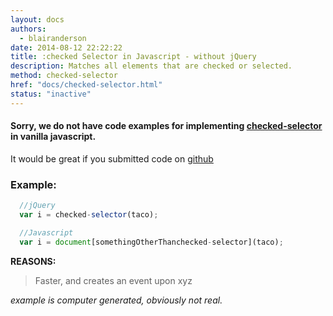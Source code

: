 ```yaml
---
layout: docs
authors:
  - blairanderson
date: 2014-08-12 22:22:22
title: :checked Selector in Javascript - without jQuery
description: Matches all elements that are checked or selected.
method: checked-selector
href: "docs/checked-selector.html"
status: "inactive"
---
```


#### Sorry, we do not have code examples for implementing [checked-selector](http://api.jquery.com/checked-selector/) in vanilla javascript.

It would be great if you submitted code on [github](https://github.com/blairanderson/without-jquery/blob/master/docs/checked-selector.md)

### Example:

```javascript
  //jQuery
  var i = checked-selector(taco);

  //Javascript
  var i = document[somethingOtherThanchecked-selector](taco);

```

**REASONS:**
> Faster, and creates an event upon xyz

*example is computer generated, obviously not real.*
